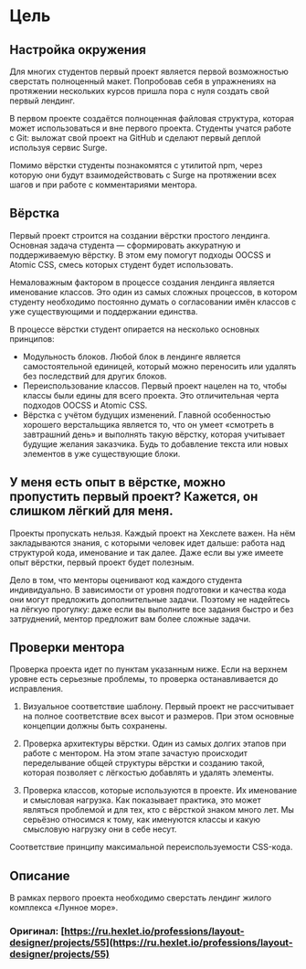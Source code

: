 # Цель
## Настройка окружения
Для многих студентов первый проект является первой возможностью сверстать полноценный макет. Попробовав себя в упражнениях на протяжении нескольких курсов пришла пора с нуля создать свой первый лендинг.

В первом проекте создаётся полноценная файловая структура, которая может использоваться и вне первого проекта. Студенты учатся работе с Git: выложат свой проект на GitHub и сделают первый деплой используя сервис Surge.

Помимо вёрстки студенты познакомятся с утилитой npm, через которую они будут взаимодействовать с Surge на протяжении всех шагов и при работе с комментариями ментора.

## Вёрстка
Первый проект строится на создании вёрстки простого лендинга. Основная задача студента — сформировать аккуратную и поддерживаемую вёрстку. В этом ему помогут подходы OOCSS и Atomic CSS, смесь которых студент будет использовать.

Немаловажным фактором в процессе создания лендинга является именование классов. Это один из самых сложных процессов, в котором студенту необходимо постоянно думать о согласовании имён классов с уже существующими и поддержании единства.

В процессе вёрстки студент опирается на несколько основных принципов:

* Модульность блоков. Любой блок в лендинге является самостоятельной единицей, который можно переносить или удалять без последствий для других блоков.
* Переиспользование классов. Первый проект нацелен на то, чтобы классы были едины для всего проекта. Это отличительная черта подходов OOCSS и Atomic CSS.
* Вёрстка с учётом будущих изменений. Главной особенностью хорошего верстальщика является то, что он умеет «смотреть в завтрашний день» и выполнять такую вёрстку, которая учитывает будущие желания заказчика. Будь то добавление текста или новых элементов в уже существующие блоки.

## У меня есть опыт в вёрстке, можно пропустить первый проект? Кажется, он слишком лёгкий для меня.
Проекты пропускать нельзя. Каждый проект на Хекслете важен. На нём закладываются знания, с которыми человек идет дальше: работа над структурой кода, именование и так далее. Даже если вы уже имеете опыт вёрстки, первый проект будет полезным.

Дело в том, что менторы оценивают код каждого студента индивидуально. В зависимости от уровня подготовки и качества кода они могут предложить дополнительные задачи. Поэтому не надейтесь на лёгкую прогулку: даже если вы выполните все задания быстро и без затруднений, ментор предложит вам более сложные задачи.

## Проверки ментора
Проверка проекта идет по пунктам указанным ниже. Если на верхнем уровне есть серьезные проблемы, то проверка останавливается до исправления.

1. Визуальное соответствие шаблону. Первый проект не рассчитывает на полное соответствие всех высот и размеров. При этом основные концепции должны быть сохранены.

1. Проверка архитектуры вёрстки. Один из самых долгих этапов при работе с ментором. На этом этапе зачастую происходит переделывание общей структуры вёрстки и созданию такой, которая позволяет с лёгкостью добавлять и удалять элементы.

1. Проверка классов, которые используются в проекте. Их именование и смысловая нагрузка. Как показывает практика, это может являться проблемой и для тех, кто с вёрсткой знаком много лет. Мы серьёзно относимся к тому, как именуются классы и какую смысловую нагрузку они в себе несут.

Соответствие принципу максимальной переиспользуемости CSS-кода.

## Описание
В рамках первого проекта необходимо сверстать лендинг жилого комплекса «Лунное море».



### Оригинал: [https://ru.hexlet.io/professions/layout-designer/projects/55](https://ru.hexlet.io/professions/layout-designer/projects/55)
